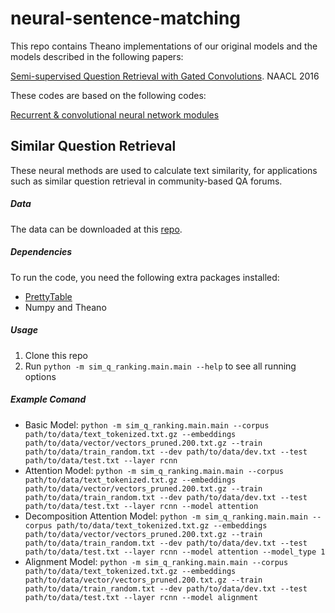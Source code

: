 # neural-sentence-matching

This repo contains Theano implementations of our original models and the models described in the following papers:

[Semi-supervised Question Retrieval with Gated Convolutions](http://arxiv.org/abs/1512.05726). NAACL 2016

These codes are based on the following codes:

[Recurrent & convolutional neural network modules](https://github.com/taolei87/rcnn)


## Similar Question Retrieval

These neural methods are used to calculate text similarity, for applications such as similar question retrieval in community-based QA forums.

##### Data
The data can be downloaded at this [repo](https://github.com/taolei87/askubuntu).

##### Dependencies
To run the code, you need the following extra packages installed:
  - [PrettyTable](https://pypi.python.org/pypi/PrettyTable)
  - Numpy and Theano

##### Usage
  1. Clone this repo
  2. Run `python -m sim_q_ranking.main.main --help` to see all running options

##### Example Comand
  - Basic Model: `python -m sim_q_ranking.main.main --corpus path/to/data/text_tokenized.txt.gz --embeddings path/to/data/vector/vectors_pruned.200.txt.gz --train path/to/data/train_random.txt --dev path/to/data/dev.txt --test path/to/data/test.txt --layer rcnn`
  - Attention Model: `python -m sim_q_ranking.main.main --corpus path/to/data/text_tokenized.txt.gz --embeddings path/to/data/vector/vectors_pruned.200.txt.gz --train path/to/data/train_random.txt --dev path/to/data/dev.txt --test path/to/data/test.txt --layer rcnn --model attention`
  - Decomposition Attention Model: `python -m sim_q_ranking.main.main --corpus path/to/data/text_tokenized.txt.gz --embeddings path/to/data/vector/vectors_pruned.200.txt.gz --train path/to/data/train_random.txt --dev path/to/data/dev.txt --test path/to/data/test.txt --layer rcnn --model attention --model_type 1`
  - Alignment Model: `python -m sim_q_ranking.main.main --corpus path/to/data/text_tokenized.txt.gz --embeddings path/to/data/vector/vectors_pruned.200.txt.gz --train path/to/data/train_random.txt --dev path/to/data/dev.txt --test path/to/data/test.txt --layer rcnn --model alignment`

